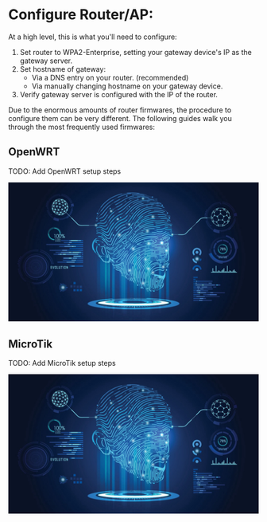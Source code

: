 # Configure Router/AP:

At a high level, this is what you'll need to configure:

1. Set router to WPA2-Enterprise, setting your gateway device's IP as the gateway server. 
1. Set hostname of gateway:
    - Via a DNS entry on your router. (recommended)
    - Via manually changing hostname on your gateway device.
1. Verify gateway server is configured with the IP of the router.

Due to the enormous amounts of router firmwares, the procedure to configure them can be very different.  The following
guides walk you through the most frequently used firmwares:

## OpenWRT

TODO: Add OpenWRT setup steps

![Step 1](./images/placeholder.png) 

## MicroTik

TODO: Add MicroTik setup steps

![Step 1](./images/placeholder.png)